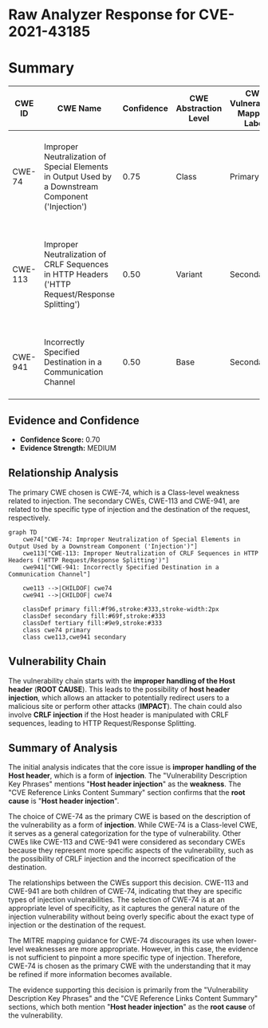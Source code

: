 # Raw Analyzer Response for CVE-2021-43185

# Summary
| CWE ID | CWE Name | Confidence | CWE Abstraction Level | CWE Vulnerability Mapping Label | CWE-Vulnerability Mapping Notes |
|---|---|---|---|---|---|
| CWE-74 | Improper Neutralization of Special Elements in Output Used by a Downstream Component ('Injection') | 0.75 | Class |  Primary | Allowed-with-Review, The vulnerability is due to **improper handling of the Host header**, which can lead to an **injection** vulnerability. |
| CWE-113 | Improper Neutralization of CRLF Sequences in HTTP Headers ('HTTP Request/Response Splitting') | 0.50 | Variant | Secondary | Allowed, This is a possible secondary CWE as the Host header could be manipulated with CRLF sequences to cause HTTP Request/Response Splitting. |
| CWE-941 | Incorrectly Specified Destination in a Communication Channel | 0.50 | Base | Secondary | Allowed, This is another possible secondary CWE since the Host header is used to specify the destination. |

## Evidence and Confidence

*   **Confidence Score:** 0.70
*   **Evidence Strength:** MEDIUM

## Relationship Analysis
The primary CWE chosen is CWE-74, which is a Class-level weakness related to injection. The secondary CWEs, CWE-113 and CWE-941, are related to the specific type of injection and the destination of the request, respectively.

```mermaid
graph TD
    cwe74["CWE-74: Improper Neutralization of Special Elements in Output Used by a Downstream Component ('Injection')"]
    cwe113["CWE-113: Improper Neutralization of CRLF Sequences in HTTP Headers ('HTTP Request/Response Splitting')"]
    cwe941["CWE-941: Incorrectly Specified Destination in a Communication Channel"]

    cwe113 -->|CHILDOF| cwe74
    cwe941 -->|CHILDOF| cwe74
    
    classDef primary fill:#f96,stroke:#333,stroke-width:2px
    classDef secondary fill:#69f,stroke:#333
    classDef tertiary fill:#9e9,stroke:#333
    class cwe74 primary
    class cwe113,cwe941 secondary
```

## Vulnerability Chain
The vulnerability chain starts with the **improper handling of the Host header** (**ROOT CAUSE**). This leads to the possibility of **host header injection**, which allows an attacker to potentially redirect users to a malicious site or perform other attacks (**IMPACT**). The chain could also involve **CRLF injection** if the Host header is manipulated with CRLF sequences, leading to HTTP Request/Response Splitting.

## Summary of Analysis
The initial analysis indicates that the core issue is **improper handling of the Host header**, which is a form of **injection**. The "Vulnerability Description Key Phrases" mentions "**Host header injection**" as the **weakness**. The "CVE Reference Links Content Summary" section confirms that the **root cause** is "**Host header injection**".

The choice of CWE-74 as the primary CWE is based on the description of the vulnerability as a form of **injection**. While CWE-74 is a Class-level CWE, it serves as a general categorization for the type of vulnerability. Other CWEs like CWE-113 and CWE-941 were considered as secondary CWEs because they represent more specific aspects of the vulnerability, such as the possibility of CRLF injection and the incorrect specification of the destination.

The relationships between the CWEs support this decision. CWE-113 and CWE-941 are both children of CWE-74, indicating that they are specific types of injection vulnerabilities. The selection of CWE-74 is at an appropriate level of specificity, as it captures the general nature of the injection vulnerability without being overly specific about the exact type of injection or the destination of the request.

The MITRE mapping guidance for CWE-74 discourages its use when lower-level weaknesses are more appropriate. However, in this case, the evidence is not sufficient to pinpoint a more specific type of injection. Therefore, CWE-74 is chosen as the primary CWE with the understanding that it may be refined if more information becomes available.

The evidence supporting this decision is primarily from the "Vulnerability Description Key Phrases" and the "CVE Reference Links Content Summary" sections, which both mention "**Host header injection**" as the **root cause** of the vulnerability.
